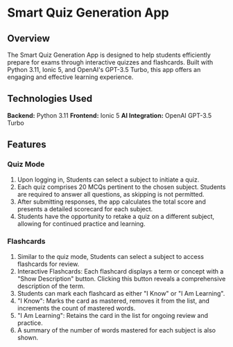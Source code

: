 # Smart Quiz Generation App

## Overview
The Smart Quiz Generation App is designed to help students efficiently prepare for exams through interactive quizzes and flashcards. Built with Python 3.11, Ionic 5, and OpenAI's GPT-3.5 Turbo, this app offers an engaging and effective learning experience.

## Technologies Used
**Backend:** Python 3.11
**Frontend:** Ionic 5
**AI Integration:** OpenAI GPT-3.5 Turbo

## Features
### Quiz Mode
1. Upon logging in, Students can select a subject to initiate a quiz.
2. Each quiz comprises 20 MCQs pertinent to the chosen subject. Students are required to answer all questions, as skipping is not permitted.
3. After submitting responses, the app calculates the total score and presents a detailed scorecard for each subject.
4. Students have the opportunity to retake a quiz on a different subject, allowing for continued practice and learning.


### Flashcards
1. Similar to the quiz mode, Students can select a subject to access flashcards for review.
2. Interactive Flashcards: Each flashcard displays a term or concept with a "Show Description" button. Clicking this button reveals a comprehensive description of the term.
3. Students can mark each flashcard as either "I Know" or "I Am Learning".
4. "I Know": Marks the card as mastered, removes it from the list, and increments the count of mastered words.
5. "I Am Learning": Retains the card in the list for ongoing review and practice.
6. A summary of the number of words mastered for each subject is also shown.

